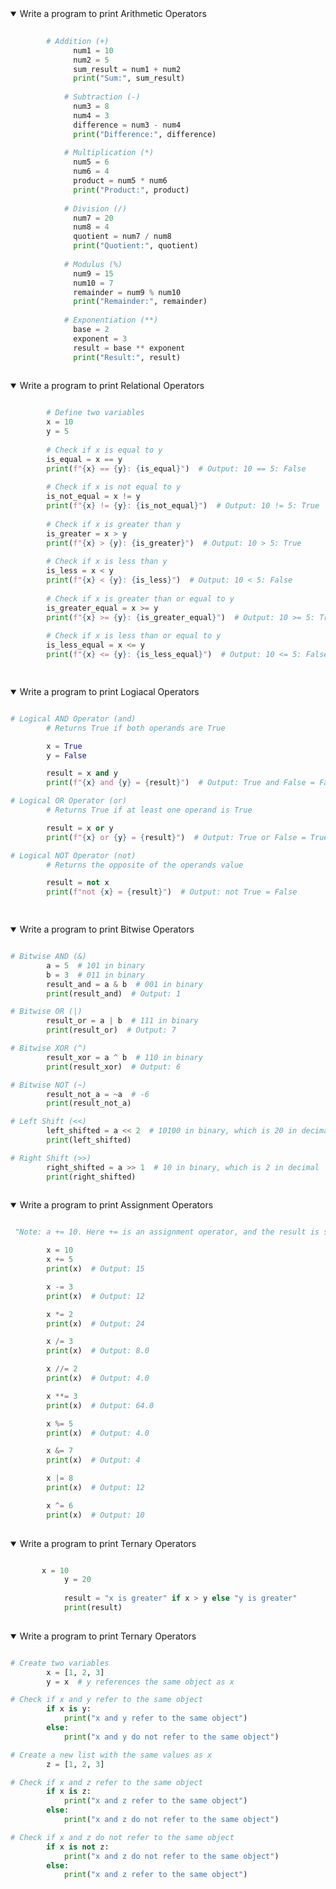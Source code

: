 <details open>
<summary>Write a program to print Arithmetic Operators </summary>
<p>
  
```python
  
        # Addition (+)
    		  num1 = 10
    		  num2 = 5
    		  sum_result = num1 + num2
    		  print("Sum:", sum_result)
    
    		# Subtraction (-)
    		  num3 = 8
    		  num4 = 3
    		  difference = num3 - num4
    		  print("Difference:", difference)
    
    		# Multiplication (*)
    		  num5 = 6
    		  num6 = 4
    		  product = num5 * num6
    		  print("Product:", product)
    
    		# Division (/)
    		  num7 = 20
    		  num8 = 4
    		  quotient = num7 / num8
    		  print("Quotient:", quotient)
    
    		# Modulus (%)
    		  num9 = 15
    		  num10 = 7
    		  remainder = num9 % num10
    		  print("Remainder:", remainder)
    
    		# Exponentiation (**)
    		  base = 2
    		  exponent = 3
    		  result = base ** exponent
    		  print("Result:", result) 
        
```
</p>
</details>

<details open>
<summary>Write a program to print Relational Operators </summary>
<p>
  
```python

        # Define two variables
        x = 10
        y = 5
        
        # Check if x is equal to y
        is_equal = x == y
        print(f"{x} == {y}: {is_equal}")  # Output: 10 == 5: False
        
        # Check if x is not equal to y
        is_not_equal = x != y
        print(f"{x} != {y}: {is_not_equal}")  # Output: 10 != 5: True
        
        # Check if x is greater than y
        is_greater = x > y
        print(f"{x} > {y}: {is_greater}")  # Output: 10 > 5: True
        
        # Check if x is less than y
        is_less = x < y
        print(f"{x} < {y}: {is_less}")  # Output: 10 < 5: False
        
        # Check if x is greater than or equal to y
        is_greater_equal = x >= y
        print(f"{x} >= {y}: {is_greater_equal}")  # Output: 10 >= 5: True
        
        # Check if x is less than or equal to y
        is_less_equal = x <= y
        print(f"{x} <= {y}: {is_less_equal}")  # Output: 10 <= 5: False

        
```
</p>
</details>

<details open>
<summary>Write a program to print Logiacal Operators </summary>
<p>
  
```python

# Logical AND Operator (and)
		# Returns True if both operands are True

		x = True
		y = False

		result = x and y
		print(f"{x} and {y} = {result}")  # Output: True and False = False

# Logical OR Operator (or)
		# Returns True if at least one operand is True

		result = x or y
		print(f"{x} or {y} = {result}")  # Output: True or False = True

# Logical NOT Operator (not)
		# Returns the opposite of the operands value

		result = not x
		print(f"not {x} = {result}")  # Output: not True = False

        
```
</p>
</details>

<details open>
<summary>Write a program to print Bitwise Operators </summary>
<p>
  
```python

# Bitwise AND (&)
		a = 5  # 101 in binary
		b = 3  # 011 in binary
		result_and = a & b  # 001 in binary
		print(result_and)  # Output: 1

# Bitwise OR (|)
		result_or = a | b  # 111 in binary
		print(result_or)  # Output: 7

# Bitwise XOR (^)
		result_xor = a ^ b  # 110 in binary
		print(result_xor)  # Output: 6

# Bitwise NOT (~)
		result_not_a = ~a  # -6 
		print(result_not_a)

# Left Shift (<<)
		left_shifted = a << 2  # 10100 in binary, which is 20 in decimal
		print(left_shifted)

# Right Shift (>>)
		right_shifted = a >> 1  # 10 in binary, which is 2 in decimal
		print(right_shifted)
    
```
</p>
</details>

<details open>
<summary>Write a program to print Assignment Operators </summary>
<p>
  
```python

 "Note: a += 10. Here += is an assignment operator, and the result is stored in variable a. This is same as a = a + 10."

		x = 10
		x += 5
		print(x)  # Output: 15

		x -= 3
		print(x)  # Output: 12

		x *= 2
		print(x)  # Output: 24

		x /= 3
		print(x)  # Output: 8.0

		x //= 2
		print(x)  # Output: 4.0

		x **= 3
		print(x)  # Output: 64.0

		x %= 5
		print(x)  # Output: 4.0

		x &= 7
		print(x)  # Output: 4

		x |= 8
		print(x)  # Output: 12

		x ^= 6
		print(x)  # Output: 10
    
```
</p>
</details>

<details open>
<summary>Write a program to print Ternary Operators </summary>
<p>
  
```python

       x = 10
      		y = 20
      
      		result = "x is greater" if x > y else "y is greater"
      		print(result)
    
```
</p>
</details>

<details open>
<summary>Write a program to print Ternary Operators </summary>
<p>
  
```python

# Create two variables
		x = [1, 2, 3]
		y = x  # y references the same object as x

# Check if x and y refer to the same object
		if x is y:
			print("x and y refer to the same object")
		else:
			print("x and y do not refer to the same object")

# Create a new list with the same values as x
		z = [1, 2, 3]

# Check if x and z refer to the same object
		if x is z:
			print("x and z refer to the same object")
		else:
			print("x and z do not refer to the same object")

# Check if x and z do not refer to the same object
		if x is not z:
			print("x and z do not refer to the same object")
		else:
			print("x and z refer to the same object")
    
```
</p>
</details>


		


